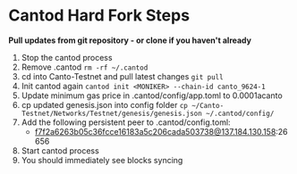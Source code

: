 # Cantod Hard Fork Steps

**Pull updates from git repository - or clone if you haven't already**

1. Stop the cantod process
2. Remove .cantod `rm -rf ~/.cantod`
3. cd into Canto-Testnet and pull latest changes `git pull`
4. Init cantod again `cantod init <MONIKER> --chain-id canto_9624-1`
5. Update minimum gas price in .cantod/config/app.toml to 0.0001acanto
6. cp updated genesis.json into config folder `cp ~/Canto-Testnet/Networks/Testnet/genesis/genesis.json ~/.cantod/config/`
7. Add the following persistent peer to .cantod/config.toml:
    - f7f2a6263b05c36fcce16183a5c206cada503738@137.184.130.158:26656
8. Start cantod process
9. You should immediately see blocks syncing

